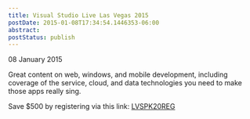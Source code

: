```yaml
---
title: Visual Studio Live Las Vegas 2015
postDate: 2015-01-08T17:34:54.1446353-06:00
abstract: 
postStatus: publish
---
```

08 January 2015

Great content on web, windows, and mobile development, including coverage of the service, cloud, and data technologies you need to make those apps really sing.

Save $500 by registering via this link: [LVSPK20REG](http://bit.ly/LVSPK20REG "LVSPK20REG")
